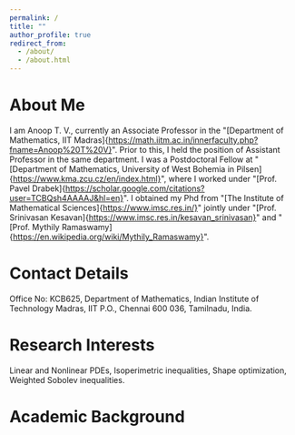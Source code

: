 ```yaml
---
permalink: /
title: ""
author_profile: true
redirect_from: 
  - /about/
  - /about.html
---
```

About Me
======
I am Anoop T. V., currently an Associate Professor in the "[Department of Mathematics, IIT Madras]{https://math.iitm.ac.in/innerfaculty.php?fname=Anoop%20T%20V}". Prior to this, I held the position of Assistant Professor in the same department. I was a Postdoctoral Fellow at "[Department of Mathematics, University of West Bohemia in Pilsen]{https://www.kma.zcu.cz/en/index.html}", where I worked under "[Prof. Pavel Drabek]{https://scholar.google.com/citations?user=TCBQsh4AAAAJ&hl=en}". I obtained my Phd from "[The Institute of Mathematical Sciences]{https://www.imsc.res.in/}" jointly under "[Prof. Srinivasan Kesavan]{https://www.imsc.res.in/kesavan_srinivasan}" and "[Prof. Mythily Ramaswamy]{https://en.wikipedia.org/wiki/Mythily_Ramaswamy}".

Contact Details
======
Office No: KCB625, Department of Mathematics, Indian Institute of Technology Madras,
IIT P.O., Chennai 600 036,
Tamilnadu, India. 

Research Interests
======
Linear and Nonlinear PDEs, Isoperimetric inequalities, Shape optimization, Weighted Sobolev inequalities.


Academic Background
======

